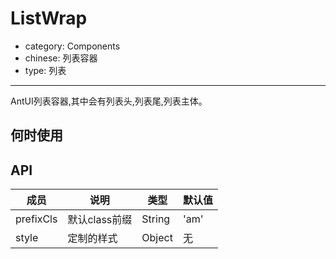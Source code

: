 # ListWrap

- category: Components
- chinese: 列表容器
- type: 列表

---

AntUI列表容器,其中会有列表头,列表尾,列表主体。

## 何时使用

## API


| 成员        | 说明           | 类型               | 默认值       |
|-------------|----------------|--------------------|--------------|
| prefixCls    | 默认class前缀        | String |   'am'  |
| style      | 定制的样式       | Object           | 无
